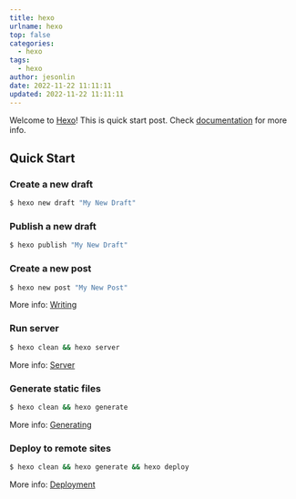 ```yaml
---
title: hexo
urlname: hexo
top: false
categories:
  - hexo
tags:
  - hexo
author: jesonlin
date: 2022-11-22 11:11:11
updated: 2022-11-22 11:11:11
---
```


Welcome to [Hexo](https://hexo.io/)! This is quick start post. Check [documentation](https://hexo.io/docs/) for more info.

<!-- more -->

## Quick Start

### Create a new draft

``` bash
$ hexo new draft "My New Draft"
```

### Publish a new draft

``` bash
$ hexo publish "My New Draft"
```

### Create a new post

``` bash
$ hexo new post "My New Post"
```

More info: [Writing](https://hexo.io/docs/writing.html)

### Run server

``` bash
$ hexo clean && hexo server
```

More info: [Server](https://hexo.io/docs/server.html)

### Generate static files

``` bash
$ hexo clean && hexo generate
```

More info: [Generating](https://hexo.io/docs/generating.html)

### Deploy to remote sites

``` bash
$ hexo clean && hexo generate && hexo deploy
```

More info: [Deployment](https://hexo.io/docs/one-command-deployment.html)


